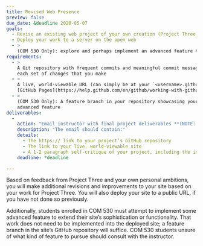 ```yaml
---
title: Revised Web Presence
preview: false
due_date: &deadline 2020-05-07
goals:
  - Revise an existing web project of your own creation (Project Three)
  - Deploy your work to a server on the open web
  - >
    (COM 530 Only): explore and perhaps implement an advanced feature to extend your site
requirements:
  - >
    A Git repository with frequent commits and meaningful commit messages that accurately reflect
    each set of changes that you make
  - >
    A live, world-viewable URL (can simply be at your `<username>.github.io`; set up through
    [GitHub Pages](https://help.github.com/en/github/working-with-github-pages/about-github-pages#publishing-sources-for-github-pages-sites))
  - >
    (COM 530 Only): A feature branch in your repository showcasing your attempt to implement an
    advanced feature
deliverables:
  -
    action: "Email instructor with final project deliverables **(NOTE: this deadline is firm).**"
    description: "The email should contain:"
    details:
      - The https:// link to your project’s GitHub repository
      - The link to your live, world-viewable site
      - A 1-2 paragraph self-critique of your project, including the improvements you made, and your progress in class this semester
    deadline: *deadline

---
```


Based on feedback from Project Three and your own personal ambitions, you will make additional
revisions and improvements to your site based on your work for Project Three. You will also deploy
your site to a public URL, if you have not done so previously.

Additionally, students enrolled in COM 530 must attempt to implement some advanced feature to extend
their site’s sophistication or functionality. That work does not need to be implemented into the
deployed site; a feature branch in the site’s GitHub repository will suffice. COM 530 students
unsure of what kind of feature to pursue should consult with the instructor.
